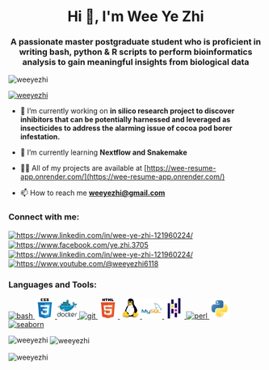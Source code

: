 <h1 align="center">Hi 👋, I'm Wee Ye Zhi</h1>
<h3 align="center">A passionate master postgraduate student who is proficient in writing bash, python & R scripts to perform bioinformatics analysis to gain meaningful insights from biological data</h3>

<p align="left"> <img src="https://komarev.com/ghpvc/?username=weeyezhi&label=Profile%20views&color=0e75b6&style=flat" alt="weeyezhi" /> </p>

<p align="left"> <a href="https://github.com/ryo-ma/github-profile-trophy"><img src="https://github-profile-trophy.vercel.app/?username=weeyezhi" alt="weeyezhi" /></a> </p>

- 🔭 I’m currently working on **in silico research project to discover inhibitors that can be potentially harnessed and leveraged as insecticides to address the alarming issue of cocoa pod borer infestation.**

- 🌱 I’m currently learning **Nextflow and Snakemake**

- 👨‍💻 All of my projects are available at [https://wee-resume-app.onrender.com/](https://wee-resume-app.onrender.com/)

- 📫 How to reach me **weeyezhi@gmail.com**

<h3 align="left">Connect with me:</h3>
<p align="left">
<a href="https://linkedin.com/in/https://www.linkedin.com/in/wee-ye-zhi-121960224/" target="blank"><img align="center" src="https://raw.githubusercontent.com/rahuldkjain/github-profile-readme-generator/master/src/images/icons/Social/linked-in-alt.svg" alt="https://www.linkedin.com/in/wee-ye-zhi-121960224/" height="30" width="40" /></a>
<a href="https://fb.com/https://www.facebook.com/ye.zhi.3705" target="blank"><img align="center" src="https://raw.githubusercontent.com/rahuldkjain/github-profile-readme-generator/master/src/images/icons/Social/facebook.svg" alt="https://www.facebook.com/ye.zhi.3705" height="30" width="40" /></a>
<a href="https://instagram.com/https://www.linkedin.com/in/wee-ye-zhi-121960224/" target="blank"><img align="center" src="https://raw.githubusercontent.com/rahuldkjain/github-profile-readme-generator/master/src/images/icons/Social/instagram.svg" alt="https://www.linkedin.com/in/wee-ye-zhi-121960224/" height="30" width="40" /></a>
<a href="https://www.youtube.com/c/https://www.youtube.com/@weeyezhi6118" target="blank"><img align="center" src="https://raw.githubusercontent.com/rahuldkjain/github-profile-readme-generator/master/src/images/icons/Social/youtube.svg" alt="https://www.youtube.com/@weeyezhi6118" height="30" width="40" /></a>
</p>

<h3 align="left">Languages and Tools:</h3>
<p align="left"> <a href="https://www.gnu.org/software/bash/" target="_blank" rel="noreferrer"> <img src="https://www.vectorlogo.zone/logos/gnu_bash/gnu_bash-icon.svg" alt="bash" width="40" height="40"/> </a> <a href="https://www.w3schools.com/css/" target="_blank" rel="noreferrer"> <img src="https://raw.githubusercontent.com/devicons/devicon/master/icons/css3/css3-original-wordmark.svg" alt="css3" width="40" height="40"/> </a> <a href="https://www.docker.com/" target="_blank" rel="noreferrer"> <img src="https://raw.githubusercontent.com/devicons/devicon/master/icons/docker/docker-original-wordmark.svg" alt="docker" width="40" height="40"/> </a> <a href="https://git-scm.com/" target="_blank" rel="noreferrer"> <img src="https://www.vectorlogo.zone/logos/git-scm/git-scm-icon.svg" alt="git" width="40" height="40"/> </a> <a href="https://www.w3.org/html/" target="_blank" rel="noreferrer"> <img src="https://raw.githubusercontent.com/devicons/devicon/master/icons/html5/html5-original-wordmark.svg" alt="html5" width="40" height="40"/> </a> <a href="https://www.linux.org/" target="_blank" rel="noreferrer"> <img src="https://raw.githubusercontent.com/devicons/devicon/master/icons/linux/linux-original.svg" alt="linux" width="40" height="40"/> </a> <a href="https://www.mysql.com/" target="_blank" rel="noreferrer"> <img src="https://raw.githubusercontent.com/devicons/devicon/master/icons/mysql/mysql-original-wordmark.svg" alt="mysql" width="40" height="40"/> </a> <a href="https://pandas.pydata.org/" target="_blank" rel="noreferrer"> <img src="https://raw.githubusercontent.com/devicons/devicon/2ae2a900d2f041da66e950e4d48052658d850630/icons/pandas/pandas-original.svg" alt="pandas" width="40" height="40"/> </a> <a href="https://www.perl.org/" target="_blank" rel="noreferrer"> <img src="https://api.iconify.design/logos-perl.svg" alt="perl" width="40" height="40"/> </a> <a href="https://www.python.org" target="_blank" rel="noreferrer"> <img src="https://raw.githubusercontent.com/devicons/devicon/master/icons/python/python-original.svg" alt="python" width="40" height="40"/> </a> <a href="https://seaborn.pydata.org/" target="_blank" rel="noreferrer"> <img src="https://seaborn.pydata.org/_images/logo-mark-lightbg.svg" alt="seaborn" width="40" height="40"/> </a> </p>

<p><img align="left" src="https://github-readme-stats.vercel.app/api/top-langs?username=weeyezhi&show_icons=true&locale=en&layout=compact" alt="weeyezhi" /></p>

<p>&nbsp;<img align="center" src="https://github-readme-stats.vercel.app/api?username=weeyezhi&show_icons=true&locale=en" alt="weeyezhi" /></p>

<p><img align="center" src="https://github-readme-streak-stats.herokuapp.com/?user=weeyezhi&" alt="weeyezhi" /></p>
